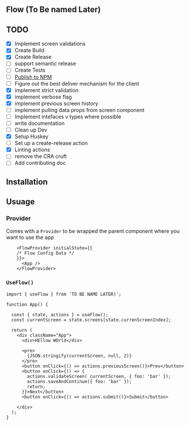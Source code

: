 ## Flow (To Be named Later)

## TODO
- [x] Implement screen validations
- [x] Create Build
- [x] Create Release
- [ ] support semantic release
- [ ] Create Tests
- [ ] [Publish to NPM](https://github.com/actions/setup-node/blob/main/docs/advanced-usage.md#publish-to-npmjs-and-gpr-with-npm)
- [ ] Figure out the best deliver mechanism for the client
- [x] implement strict validation
- [x] implement verbose flag
- [x] implement previous screen history
- [ ] implement pulling data props from screen component
- [ ] Implement intefaces v types where possible
- [ ] write documentation
- [ ] Clean up Dev
- [x] Setup Huskey
- [ ] Set up a create-release action
- [x] Linting actions
- [ ] remove the CRA cruft
- [ ] Add contributing doc

## Installation
<!-- TODO: Add installation instruction -->

## Usuage

### Provider
Comes with a `Provider` to be wrapped the parent component where you want to use the app

```tsx
    <FlowProvider initialState={{
    /* Flow Config Data */
    }}>
      <App />
    </FlowProvider>
```

### `UseFlow()`

```tsx
import { useFlow } from 'TO BE NAME LATER)';

function App() {

  const { state, actions } = useFlow();
  const currentScreen = state.screens[state.currenScreenIndex];

  return (
    <div className="App">
      <div>HEllow WOrld</div>

      <pre>
        {JSON.stringify(currentScreen, null, 2)}
      </pre>
      <button onClick={() => actions.previousScreen()}>Prev</button>
      <button onClick={() => {
        actions.validateScreen( currentScreen, { foo: 'bar' });
        actions.saveAndContinue({ foo: 'bar' });
        return;
      }}>Next</button>
      <button onClick={() => actions.submit()}>Submit</button>

    </div>
  );
}
```